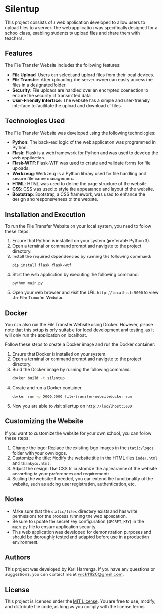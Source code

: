# Silentup

This project consists of a web application developed to allow users to upload files to a server. The web application was specifically designed for a school class, enabling students to upload files and share them with teachers.

## Features

The File Transfer Website includes the following features:

- **File Upload**: Users can select and upload files from their local devices.
- **File Transfer**: After uploading, the server owner can easily access the files in a designated folder.
- **Security**: File uploads are handled over an encrypted connection to ensure the security of transmitted data.
- **User-Friendly Interface**: The website has a simple and user-friendly interface to facilitate the upload and download of files.

## Technologies Used

The File Transfer Website was developed using the following technologies:

- **Python**: The back-end logic of the web application was programmed in Python.
- **Flask**: Flask is a web framework for Python and was used to develop the web application.
- **Flask-WTF**: Flask-WTF was used to create and validate forms for file uploads.
- **Werkzeug**: Werkzeug is a Python library used for file handling and secure file name management.
- **HTML**: HTML was used to define the page structure of the website.
- **CSS**: CSS was used to style the appearance and layout of the website.
- **Bootstrap**: Bootstrap, a CSS framework, was used to enhance the design and responsiveness of the website.

## Installation and Execution

To run the File Transfer Website on your local system, you need to follow these steps:

1. Ensure that Python is installed on your system (preferably Python 3).
2. Open a terminal or command prompt and navigate to the project directory.
3. Install the required dependencies by running the following command:
   ```
   pip install flask flask-wtf
   ```
4. Start the web application by executing the following command:
   ```
   python main.py
   ```
5. Open your web browser and visit the URL `http://localhost:5000` to view the File Transfer Website.

## Docker

You can also run the File Transfer Website using Docker. However, please note that this setup is only suitable for local development and testing, as it will only run the application on localhost.

Follow these steps to create a Docker image and run the Docker container:

1. Ensure that Docker is installed on your system.
2. Open a terminal or command prompt and navigate to the project directory.
3. Build the Docker image by running the following command:
   ```sh
   docker build -t silentup .
   ```
4. Create and run a Docker container
   ```sh
   docker run -p 5000:5000 file-transfer-websitedocker run 
   ```
5. Now you are able to visit silentup on 
   `http://localhost:5000`
   
## Customizing the Website

If you want to customize the website for your own school, you can follow these steps:

1. Change the logo: Replace the existing logo images in the `static/logos` folder with your own logos.
2. Customize the title: Modify the website title in the HTML files `index.html` and `thankyou.html`.
3. Adjust the design: Use CSS to customize the appearance of the website according to your preferences and requirements.
4. Scaling the website: If needed, you can extend the functionality of the website, such as adding user registration, authentication, etc.

## Notes

- Make sure that the `static/files` directory exists and has write permissions for the process running the web application.
- Be sure to update the secret key configuration (`SECRET_KEY`) in the `main.py` file to ensure application security.
- This web application was developed for demonstration purposes and should be thoroughly tested and adapted before use in a production environment.

## Authors

This project was developed by Karl Harrenga. If you have any questions or suggestions, you can contact me at wick11126@gmail.com.

## License

This project is licensed under the [MIT License](https://opensource.org/licenses/MIT). You are free to use, modify, and distribute the code, as long as you comply with the license terms.
